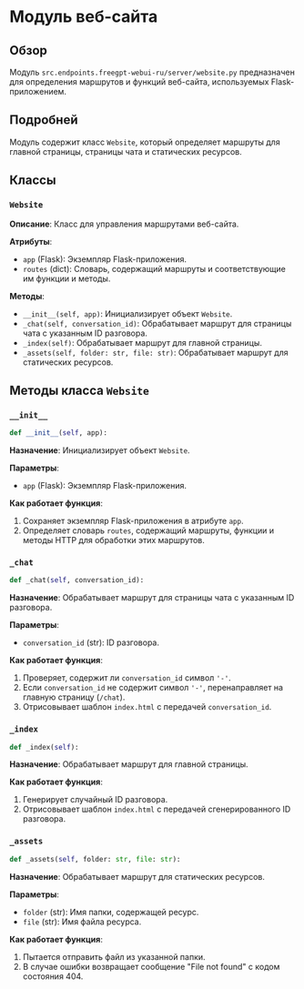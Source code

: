 # Модуль веб-сайта

## Обзор

Модуль `src.endpoints.freegpt-webui-ru/server/website.py` предназначен для определения маршрутов и функций веб-сайта, используемых Flask-приложением.

## Подробней

Модуль содержит класс `Website`, который определяет маршруты для главной страницы, страницы чата и статических ресурсов.

## Классы

### `Website`

**Описание**: Класс для управления маршрутами веб-сайта.

**Атрибуты**:

*   `app` (Flask): Экземпляр Flask-приложения.
*   `routes` (dict): Словарь, содержащий маршруты и соответствующие им функции и методы.

**Методы**:

*   `__init__(self, app)`: Инициализирует объект `Website`.
*   `_chat(self, conversation_id)`: Обрабатывает маршрут для страницы чата с указанным ID разговора.
*   `_index(self)`: Обрабатывает маршрут для главной страницы.
*   `_assets(self, folder: str, file: str)`: Обрабатывает маршрут для статических ресурсов.

## Методы класса `Website`

### `__init__`

```python
def __init__(self, app):
```

**Назначение**: Инициализирует объект `Website`.

**Параметры**:

*   `app` (Flask): Экземпляр Flask-приложения.

**Как работает функция**:

1.  Сохраняет экземпляр Flask-приложения в атрибуте `app`.
2.  Определяет словарь `routes`, содержащий маршруты, функции и методы HTTP для обработки этих маршрутов.

### `_chat`

```python
def _chat(self, conversation_id):
```

**Назначение**: Обрабатывает маршрут для страницы чата с указанным ID разговора.

**Параметры**:

*   `conversation_id` (str): ID разговора.

**Как работает функция**:

1.  Проверяет, содержит ли `conversation_id` символ `'-'`.
2.  Если `conversation_id` не содержит символ `'-'`, перенаправляет на главную страницу (`/chat`).
3.  Отрисовывает шаблон `index.html` с передачей `conversation_id`.

### `_index`

```python
def _index(self):
```

**Назначение**: Обрабатывает маршрут для главной страницы.

**Как работает функция**:

1.  Генерирует случайный ID разговора.
2.  Отрисовывает шаблон `index.html` с передачей сгенерированного ID разговора.

### `_assets`

```python
def _assets(self, folder: str, file: str):
```

**Назначение**: Обрабатывает маршрут для статических ресурсов.

**Параметры**:

*   `folder` (str): Имя папки, содержащей ресурс.
*   `file` (str): Имя файла ресурса.

**Как работает функция**:

1.  Пытается отправить файл из указанной папки.
2.  В случае ошибки возвращает сообщение "File not found" с кодом состояния 404.